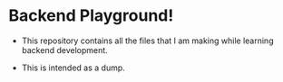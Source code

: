 # Backend Playground!

* This repository contains all the files that I am making while learning backend development.

* This is intended as a dump.